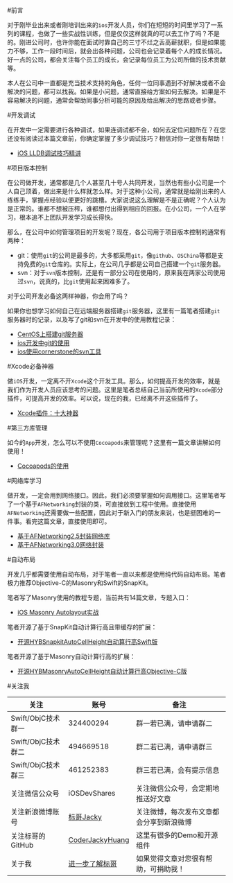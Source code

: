 #前言

对于刚毕业出来或者刚培训出来的`ios`开发人员，你们在短短的时间里学习了一系列的课程，也做了一些实战性训练，但是仅仅这样就真的可以去工作了吗？不是的。刚进公司时，也许你能在面试时靠自己的三寸不烂之舌高薪就职，但是如果能力不够，工作一段时间后，就会出各种问题，公司也会记录着每个人的成长情况。好一点的公司，都会关注每个员工的成长，会记录每位员工为公司所做的技术贡献等。

本人在公司中一直都是充当技术支持的角色，任何一位同事遇到不好解决或者不会解决的问题，都可以找我。如果是小问题，通常直接给方案如何去解决。如果是不容易解决的问题，通常会帮助同事分析可能的原因及给出解决的思路或者步骤。

#开发调试

在开发中一定需要进行各种调试，如果连调试都不会，如何去定位问题所在？在您还没有阅读过本篇文章前，你确定掌握了多少调试技巧？相信对你一定很有帮助！

* [iOS LLDB调试技巧精讲](http://www.henishuo.com/ios-lldb-debug-tech/)

#项目版本控制

在公司做开发，通常都是几个人甚至几十号人共同开发，当然也有些小公司是一个人自己顶着，做出来是什么样就怎么样。对于这种小公司，通常就是给刚出来的人练练手，掌握点经验以便更好的跳槽。大家说说这么理解是不是正确呢？个人认为是正常的。谁都不想被压榨，谁都想付出得到相应的回报。在小公司，一个人在学习，根本追不上团队开发学习成长得快。

那么，在公司中如何管理项目的开发呢？现在，各公司用于项目版本控制的通常有两种：

* git：使用`git`的公司是最多的，大多都采用`git`，像`github`、`OSChina`等都是支持免费的`git`仓库的。实际上，在公司几乎都是公司自己搭建一个`git`服务器。
* svn：对于`svn`版本控制，还是有一部分公司在使用的，原来我在两家公司使用过`svn`，说真的，比`git`使用起来困难多了。

对于公司开发必备这两样神器，你会用了吗？

如果你也想学习如何自己在远端服务器搭建`git`服务器，这里有一篇笔者搭建`git`服务器时的记录，以及写了git和svn在开发中的使用教程记录：

* [CentOS上搭建git服务器](http://www.henishuo.com/centos-git-install/)
* [ios开发中git的使用](http://www.henishuo.com/git-use-inwork/)
* [ios使用cornerstone的svn工具](http://www.henishuo.com/mac-cornerstone-svn-use/)

#Xcode必备神器

做`iOS`开发，一定离不开`Xcode`这个开发工具。那么，如何提高开发的效率，就是我们作为开发人员应该思考的问题。这里是笔者总结自己当前所使用的`Xcode`部分插件，可提高开发的效率。可以说，现在的我，已经离不开这些插件了。

* [Xcode插件：十大神器](http://www.henishuo.com/xcode-plugin/)

#第三方库管理

如今的`App`开发，怎么可以不使用`Cocoapods`来管理呢？这里有一篇文章讲解如何使用！

* [Cocoapods的使用](http://www.henishuo.com/cocoapods-use/)

#网络库学习


做开发，一定会用到网络接口。因此，我们必须要掌握如何调用接口。这里笔者写了一个基于`AFNetworking`封装的类，可直接放到工程中使用。直接使用`AFNetworking`还需要做一些配置，因此对于新入门的朋友来说，也是挺困难的一件事。看完这篇文章，直接使用即可。

* [基于AFNetworking2.5封装网络库](http://www.henishuo.com/base-on-afnetworking-wrapper/)
* [基于AFNetworking3.0网络封装](http://www.henishuo.com/base-on-afnetworking3-0-wrapper/)

#自动布局

开发几乎都需要使用自动布局，对于笔者一直以来都是使用纯代码自动布局。笔者极力推荐Objective-C的Masonry和Swift的SnapKit。

笔者写了Masonry使用的教程专题，当前共有14篇文章，专题入口：

* [iOS Masonry Autolayout实战](http://www.henishuo.com/category/autolayout/)

笔者开源了基于SnapKit自动计算行高且带缓存的扩展：

* [开源HYBSnapkitAutoCellHeight自动算行高Swift版](http://www.henishuo.com/snapkit-auto-cell-height/)

笔者开源了基于Masonry自动计算行高的扩展：

* [开源HYBMasonryAutoCellHeight自动计算行高Objective-C版](http://www.henishuo.com/masonry-cell-height-auto-calculate/)

#关注我


关注                | 账号              | 备注
-------------      | -------------     | ----------------
Swift/ObjC技术群一  | 324400294         |  群一若已满，请申请群二
Swift/ObjC技术群二  | 494669518         | 群二若已满，请申请群三
Swift/ObjC技术群三  | 461252383         | 群三若已满，会有提示信息
关注微信公众号       | iOSDevShares      | 关注微信公众号，会定期地推送好文章
关注新浪微博账号      |  [标哥Jacky](http://weibo.com/u/5384637337) | 关注微博，每次发布文章都会分享到新浪微博
关注标哥的GitHub     | [CoderJackyHuang](https://github.com/CoderJackyHuang) | 这里有很多的Demo和开源组件
关于我               | [进一步了解标哥](http://www.henishuo.com/about-biaoge/) | 如果觉得文章对您很有帮助，可捐助我！



